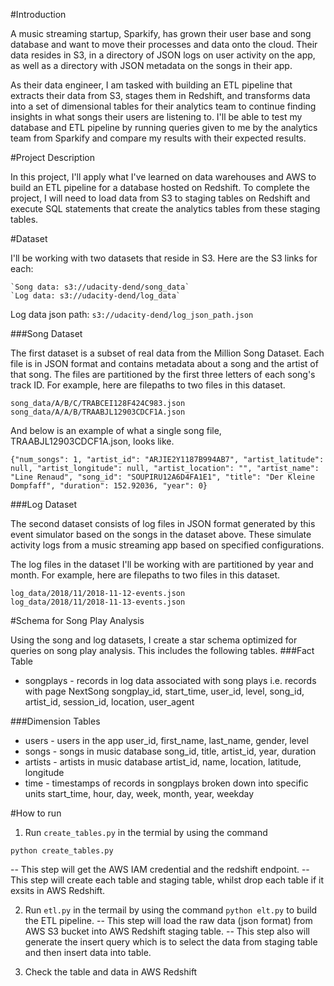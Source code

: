 #Introduction

A music streaming startup, Sparkify, has grown their user base and song database and want to move their processes and data onto the cloud. Their data resides in S3, in a directory of JSON logs on user activity on the app, as well as a directory with JSON metadata on the songs in their app.

As their data engineer, I am tasked with building an ETL pipeline that extracts their data from S3, stages them in Redshift, and transforms data into a set of dimensional tables for their analytics team to continue finding insights in what songs their users are listening to. I'll be able to test my database and ETL pipeline by running queries given to me by the analytics team from Sparkify and compare my results with their expected results.

#Project Description

In this project, I'll apply what I've learned on data warehouses and AWS to build an ETL pipeline for a database hosted on Redshift. To complete the project, I will need to load data from S3 to staging tables on Redshift and execute SQL statements that create the analytics tables from these staging tables.

#Dataset

I'll be working with two datasets that reside in S3. Here are the S3 links for each:

    `Song data: s3://udacity-dend/song_data`
    `Log data: s3://udacity-dend/log_data`

Log data json path: `s3://udacity-dend/log_json_path.json`

###Song Dataset

The first dataset is a subset of real data from the Million Song Dataset. Each file is in JSON format and contains metadata about a song and the artist of that song. The files are partitioned by the first three letters of each song's track ID. For example, here are filepaths to two files in this dataset.

```
song_data/A/B/C/TRABCEI128F424C983.json
song_data/A/A/B/TRAABJL12903CDCF1A.json
```

And below is an example of what a single song file, TRAABJL12903CDCF1A.json, looks like.

```
{"num_songs": 1, "artist_id": "ARJIE2Y1187B994AB7", "artist_latitude": null, "artist_longitude": null, "artist_location": "", "artist_name": "Line Renaud", "song_id": "SOUPIRU12A6D4FA1E1", "title": "Der Kleine Dompfaff", "duration": 152.92036, "year": 0}
```

###Log Dataset

The second dataset consists of log files in JSON format generated by this event simulator based on the songs in the dataset above. These simulate activity logs from a music streaming app based on specified configurations.

The log files in the dataset I'll be working with are partitioned by year and month. For example, here are filepaths to two files in this dataset.

```
log_data/2018/11/2018-11-12-events.json
log_data/2018/11/2018-11-13-events.json
```

#Schema for Song Play Analysis

Using the song and log datasets, I create a star schema optimized for queries on song play analysis. This includes the following tables.
###Fact Table

* songplays - records in log data associated with song plays i.e. records with page NextSong
        songplay_id, start_time, user_id, level, song_id, artist_id, session_id, location, user_agent

###Dimension Tables

* users - users in the app
        user_id, first_name, last_name, gender, level
* songs - songs in music database
        song_id, title, artist_id, year, duration
* artists - artists in music database
        artist_id, name, location, latitude, longitude
* time - timestamps of records in songplays broken down into specific units
        start_time, hour, day, week, month, year, weekday

#How to run
1. Run `create_tables.py` in the termial by using the command 
```
python create_tables.py
```
-- This step will get the AWS IAM credential and the redshift endpoint.
-- This step will create each table and staging table, whilst drop each table if it exsits in AWS Redshift.

2. Run `etl.py` in the termail by using the command `python elt.py` to build the ETL pipeline.
-- This step will load the raw data (json format) from AWS S3 bucket into AWS Redshift staging table.
-- This step also will generate the insert query which is to select the data from staging table and then insert data into table.

5. Check the table and data in AWS Redshift


